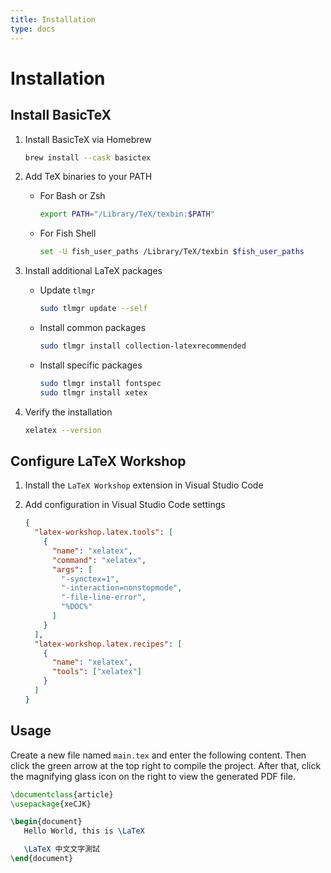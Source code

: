 ```yaml
---
title: Installation
type: docs
---
```


# Installation

## Install BasicTeX

1. Install BasicTeX via Homebrew
   ```sh
   brew install --cask basictex
   ```
2. Add TeX binaries to your PATH

   - For Bash or Zsh
     ```sh
     export PATH="/Library/TeX/texbin:$PATH"
     ```
   - For Fish Shell
     ```sh
     set -U fish_user_paths /Library/TeX/texbin $fish_user_paths
     ```

3. Install additional LaTeX packages

   - Update `tlmgr`
     ```sh
     sudo tlmgr update --self
     ```
   - Install common packages
     ```sh
     sudo tlmgr install collection-latexrecommended
     ```
   - Install specific packages

     ```sh
     sudo tlmgr install fontspec
     sudo tlmgr install xetex
     ```

4. Verify the installation
   ```sh
   xelatex --version
   ```

## Configure LaTeX Workshop

1. Install the `LaTeX Workshop` extension in Visual Studio Code
2. Add configuration in Visual Studio Code settings

   ```json
   {
     "latex-workshop.latex.tools": [
       {
         "name": "xelatex",
         "command": "xelatex",
         "args": [
           "-synctex=1",
           "-interaction=nonstopmode",
           "-file-line-error",
           "%DOC%"
         ]
       }
     ],
     "latex-workshop.latex.recipes": [
       {
         "name": "xelatex",
         "tools": ["xelatex"]
       }
     ]
   }
   ```

## Usage

Create a new file named `main.tex` and enter the following content. Then click the green arrow at the top right to compile the project. After that, click the magnifying glass icon on the right to view the generated PDF file.

```tex
\documentclass{article}
\usepackage{xeCJK}

\begin{document}
   Hello World, this is \LaTeX

   \LaTeX 中文文字測試
\end{document}
```
